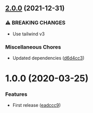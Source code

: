 ## [2.0.0](https://github.com/unlight/tailwind-ie-variant/compare/v1.0.0...v2.0.0) (2021-12-31)


### ⚠ BREAKING CHANGES

* Use tailwind v3

### Miscellaneous Chores

* Updated dependencies ([d6d4cc3](https://github.com/unlight/tailwind-ie-variant/commit/d6d4cc324ec2b9d4ef13984b07d4c19a0451ea0d))

# 1.0.0 (2020-03-25)


### Features

* First release ([eadccc9](https://github.com/unlight/tailwind-ie-variant/commit/eadccc93f4514ca270f39714064daaa1a2900519))
